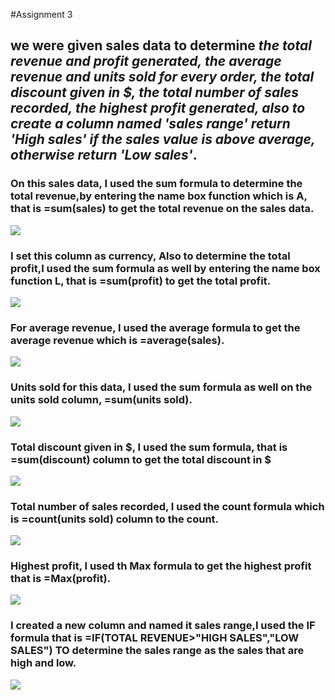 #Assignment 3
## we were given sales data to determine _the total revenue and profit generated, the average revenue and units sold for every order, the total discount given in $, the total number of sales recorded, the highest profit generated, also to create a column named 'sales range' return 'High sales' if the sales value is above average, otherwise return 'Low sales'_.
### On this sales data, I used the sum formula to determine the total revenue,by entering the name box function which is A, that is =sum(sales) to get the total revenue on the sales data.

![](Financial0_1.png)



### I set this column as currency, Also to determine the total profit,I used the sum formula as well by entering the name box function L, that is =sum(profit) to get the total profit.

![](Financial1.png)



### For average revenue, I used the average formula to get the average revenue which is =average(sales).

![](Financial2.png)


### Units sold for this data, I used the sum formula as well on the units sold column, =sum(units sold).

![](Financial3.png)



### Total discount given in $, I used the sum formula, that is =sum(discount) column to get the total discount in $

![](Financial4.png)


### Total number of sales recorded, I used the count formula which is =count(units sold) column to the count.

![](Financial5.png)


### Highest profit, I used th Max formula to get the highest profit that is =Max(profit).

![](Financial6.png)



### I created a new column and named it sales range,I used the IF formula that is =IF(TOTAL REVENUE>"HIGH SALES","LOW SALES") TO determine the sales range as the sales that are high and low.

![](Financial7.png)







